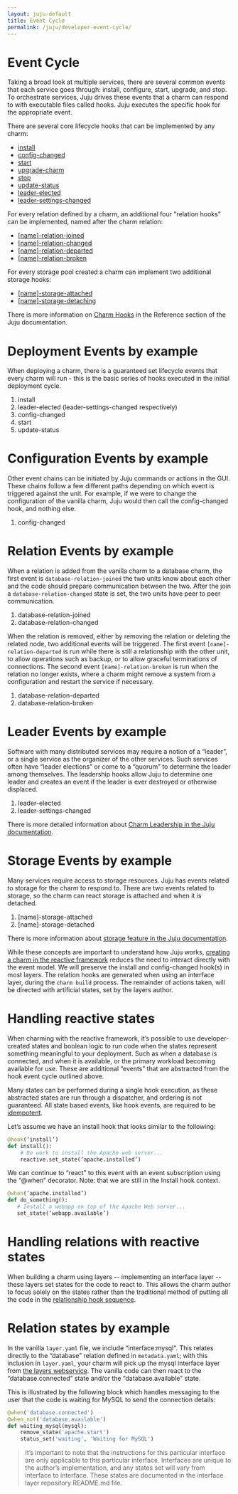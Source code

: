 ```yaml
---
layout: juju-default
title: Event Cycle  
permalink: /juju/developer-event-cycle/
---
```


# Event Cycle

 Taking a broad look at multiple services, there are several common events that
each service goes through: install, configure, start, upgrade, and stop. To
orchestrate services, Juju drives these events that a charm can respond to with
executable files called hooks. Juju executes the specific hook for the
appropriate event.

There are several core lifecycle hooks that can be implemented by any charm:  

* [install](./reference-charm-hooks.html#install)
* [config-changed](./reference-charm-hooks.html#config-changed)
* [start](./reference-charm-hooks.html#start)
* [upgrade-charm](./reference-charm-hooks.html#upgrade-charm)
* [stop](./reference-charm-hooks.html#stop)
* [update-status](./reference-charm-hooks.html#update-status)
* [leader-elected](./reference-charm-hooks.html#leader-elected)
* [leader-settings-changed](./reference-charm-hooks.html#leader-settings-changed)

For every relation defined by a charm, an additional four "relation hooks" can
be implemented, named after the charm relation:  

* [[name]-relation-joined](./reference-charm-hooks.html#[name]-relation-joined)
* [[name]-relation-changed](./reference-charm-hooks.html#[name]-relation-changed)
* [[name]-relation-departed](./reference-charm-hooks.html#[name]-relation-departed)
* [[name]-relation-broken](./reference-charm-hooks.html#[name]-relation-broken)

For every storage pool created a charm can implement two additional storage
hooks:  

* [[name]-storage-attached](./reference-charm-hooks.html#[name]-storage-attached)
* [[name]-storage-detaching](./reference-charm-hooks.html#[name]-storage-detaching)

There is more information on [Charm Hooks](./reference-charm-hooks.html) in the
Reference section of the Juju documentation.

# Deployment Events by example

When deploying a charm, there is a guaranteed set lifecycle events that every
charm will run - this is the basic series of hooks executed in the initial
deployment cycle.

1. install
1. leader-elected (leader-settings-changed respectively)
1. config-changed
1. start
1. update-status

# Configuration Events by example

Other event chains can be initiated by Juju commands or actions in the GUI.
These chains follow a few different paths depending on which event is triggered
against the unit. For example, if we were to change the configuration of the
vanilla charm, Juju would then call the config-changed hook, and nothing else.

1. config-changed

# Relation Events by example

When a relation is added from the vanilla charm to a database charm, the first
event is `database-relation-joined` the two units know about each other and the
code should prepare communication between the two. After the join a
`database-relation-changed` state is set, the two units have peer to peer
communication.

1. database-relation-joined
1. database-relation-changed

When the relation is removed, either by removing the relation or deleting the
related node, two additional events will be triggered. The first event
`[name]-relation-departed` is run while there is still a relationship with the
other unit, to allow operations such as backup, or to allow graceful
terminations of connections. The second event `[name]-relation-broken` is run
when the relation no longer exists, where a charm might remove a system from a
configuration and restart the service if necessary.

1. database-relation-departed
1. database-relation-broken

# Leader Events by example

Software with many distributed services may require a notion of a “leader”, or a
single service as the organizer of the other services. Such services often have
“leader elections” or come to a “quorum” to determine the leader among
themselves. The leadership hooks allow Juju to determine one leader and creates
an event if the leader is ever destroyed or otherwise displaced.

1. leader-elected
1. leader-settings-changed

There is more detailed information about [Charm Leadership in the Juju
documentation](./authors-charm-leadership.html).

# Storage Events by example

Many services require access to storage resources. Juju has events related to
storage for the charm to respond to. There are two events related to storage,
so the charm can react storage is attached and when it is detached.

1. [name]-storage-attached
1. [name]-storage-detached

There is more information about [storage feature in the Juju
documentation](./charms-storage.html).

While these concepts are important to understand how Juju works, [creating a
charm in the reactive framework](./authors-charm-building.html) reduces the need
to interact directly with the event model. We will preserve the install and
config-changed hook(s) in most layers. The relation hooks are generated when
using an interface layer, during the `charm build` process. The remainder of
actions taken, will be directed with artificial states, set by the layers
author.

# Handling reactive states

When charming with the reactive framework, it’s possible to use
developer-created states and boolean logic to run code when the states represent
something meaningful to your deployment. Such as when a database is connected,
and when it is available, or the primary workload becoming available for use.
These are additional “events” that are abstracted from the hook event cycle
outlined above.

Many states can be performed during a single hook execution, as these abstracted
states are run through a dispatcher, and ordering is not guaranteed. All state
based events, like hook events, are required to be
[idempotent](https://en.wikipedia.org/wiki/Idempotence).

Let’s assume we have an install hook that looks similar to the following:  

```python
@hook(‘install’)
def install():
    # Do work to install the Apache web server...
    reactive.set_state(‘apache.installed’)
```

We can continue to “react” to this event with an event subscription using the
“@when” decorator. Note: that we are still in the Install hook context.

```python
@when(‘apache.installed’)
def do_something():
   # Install a webapp on top of the Apache Web server...
   set_state(‘webapp.available’)
```

# Handling relations with reactive states

When building a charm using layers -- implementing an interface layer -- these
layers set states for the code to react to. This allows the charm author to
focus solely on the states rather than the traditional method of putting all the
code in the [relationship hook sequence](#relation-events-by-example).

# Relation states by example

In the vanilla `layer.yaml` file, we include “interface:mysql". This relates
directly to the “database” relation defined in `metadata.yaml`; with this
inclusion in `layer.yaml`, your charm will pick up the mysql interface layer
from [the layers webservice](http://interfaces.juju.solutions/). The vanilla
code can then react to the “database.connected” state and/or the
“database.available” state.

This is illustrated by the following block which handles messaging to the user
that the code is waiting for MySQL to send the connection details:

```python
@when('database.connected')
@when_not('database.available')
def waiting_mysql(mysql):
    remove_state('apache.start')
    status_set('waiting', 'Waiting for MySQL')
```

> It’s important to note that the instructions for this particular interface are
only applicable to this particular interface. Interfaces are unique to the
author’s implementation, and any states set will vary from interface to
interface. These states are documented in the interface layer repository
README.md file.